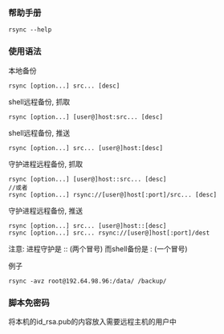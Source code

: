 ### 帮助手册
```
rsync --help
```

### 使用语法
本地备份
```
rsync [option...] src... [desc]
```

shell远程备份, 抓取
```
rsync [option...] [user@]host:src... [desc]
```

shell远程备份, 推送
```
rsync [option...] src... [user@]host:[desc]
```

守护进程远程备份, 抓取
```
rsync [option...] [user@]host::src... [desc] 
//或者
rsync [option...] rsync://[user@]host[:port]/src... [desc] 
```

守护进程远程备份, 推送
```
rsync [option...] src... [user@]host::[desc]
rsync [option...] src... rsync://[user@]host[:port]/dest
```
注意: 进程守护是 :: (两个冒号) 而shell备份是 : (一个冒号)

例子
```
rsync -avz root@192.64.98.96:/data/ /backup/
```

### 脚本免密码
将本机的id_rsa.pub的内容放入需要远程主机的用户中